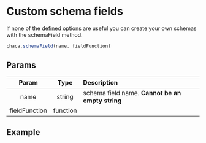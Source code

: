 # Custom schema fields

If none of the [defined options](/docs/category/schemas) are useful you can create your own schemas with the schemaField method.

```js
chaca.schemaField(name, fieldFunction)
```

## Params

|     Param     |   Type   | Description                                      |
| :-----------: | :------: | :----------------------------------------------- |
|     name      |  string  | schema field name. **Cannot be an empty string** |
| fieldFunction | function |                                                  |

## Example
